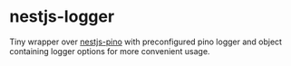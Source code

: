 # nestjs-logger
Tiny wrapper over [nestjs-pino](https://www.npmjs.com/package/nestjs-pino) with preconfigured pino logger and object containing logger options for more convenient usage.
